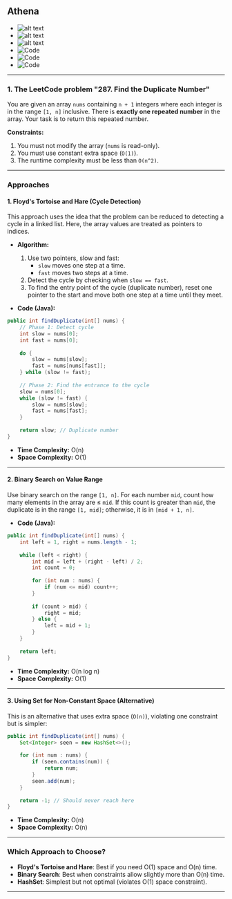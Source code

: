 ## Athena


- ![alt text](images/Athena_1.png)
- ![alt text](images/Athena_2.png) 
- ![alt text](images/Athena_3.png)
- ![Code](images/Athena-coding.jpeg) 
- ![Code](images/Athena-coding1.jpeg)
- ![Code](images/leetcode2.jpeg) 


---

### **1. The LeetCode problem "287. Find the Duplicate Number"**

You are given an array `nums` containing `n + 1` integers where each integer is in the range `[1, n]` inclusive. There is **exactly one repeated number** in the array. Your task is to return this repeated number.

**Constraints:**
1. You must not modify the array (`nums` is read-only).
2. You must use constant extra space (`O(1)`).
3. The runtime complexity must be less than `O(n^2)`.

---

### **Approaches**

#### 1. **Floyd's Tortoise and Hare (Cycle Detection)**

This approach uses the idea that the problem can be reduced to detecting a cycle in a linked list. Here, the array values are treated as pointers to indices.

- **Algorithm:**
  1. Use two pointers, slow and fast:
      - `slow` moves one step at a time.
      - `fast` moves two steps at a time.
  2. Detect the cycle by checking when `slow == fast`.
  3. To find the entry point of the cycle (duplicate number), reset one pointer to the start and move both one step at a time until they meet.

- **Code (Java):**
```java
public int findDuplicate(int[] nums) {
    // Phase 1: Detect cycle
    int slow = nums[0];
    int fast = nums[0];
    
    do {
        slow = nums[slow];
        fast = nums[nums[fast]];
    } while (slow != fast);
    
    // Phase 2: Find the entrance to the cycle
    slow = nums[0];
    while (slow != fast) {
        slow = nums[slow];
        fast = nums[fast];
    }
    
    return slow; // Duplicate number
}
```

- **Time Complexity:** O(n)
- **Space Complexity:** O(1)

---

#### 2. **Binary Search on Value Range**

Use binary search on the range `[1, n]`. For each number `mid`, count how many elements in the array are ≤ `mid`. If this count is greater than `mid`, the duplicate is in the range `[1, mid]`; otherwise, it is in `[mid + 1, n]`.

- **Code (Java):**
```java
public int findDuplicate(int[] nums) {
    int left = 1, right = nums.length - 1;
    
    while (left < right) {
        int mid = left + (right - left) / 2;
        int count = 0;
        
        for (int num : nums) {
            if (num <= mid) count++;
        }
        
        if (count > mid) {
            right = mid;
        } else {
            left = mid + 1;
        }
    }
    
    return left;
}
```

- **Time Complexity:** O(n log n)
- **Space Complexity:** O(1)

---

#### 3. **Using Set for Non-Constant Space (Alternative)**

This is an alternative that uses extra space (`O(n)`), violating one constraint but is simpler:

```java
public int findDuplicate(int[] nums) {
    Set<Integer> seen = new HashSet<>();
    
    for (int num : nums) {
        if (seen.contains(num)) {
            return num;
        }
        seen.add(num);
    }
    
    return -1; // Should never reach here
}
```

- **Time Complexity:** O(n)
- **Space Complexity:** O(n)

---

### **Which Approach to Choose?**

- **Floyd's Tortoise and Hare**: Best if you need O(1) space and O(n) time.
- **Binary Search**: Best when constraints allow slightly more than O(n) time.
- **HashSet**: Simplest but not optimal (violates O(1) space constraint).

---


